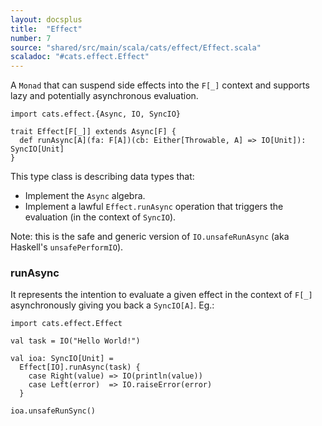 ```yaml
---
layout: docsplus
title:  "Effect"
number: 7
source: "shared/src/main/scala/cats/effect/Effect.scala"
scaladoc: "#cats.effect.Effect"
---
```


A `Monad` that can suspend side effects into the `F[_]` context and supports lazy and potentially asynchronous evaluation.

```tut:silent
import cats.effect.{Async, IO, SyncIO}

trait Effect[F[_]] extends Async[F] {
  def runAsync[A](fa: F[A])(cb: Either[Throwable, A] => IO[Unit]): SyncIO[Unit]
}
```

This type class is describing data types that:
- Implement the `Async` algebra.
- Implement a lawful `Effect.runAsync` operation that triggers the evaluation (in the context of `SyncIO`).

Note: this is the safe and generic version of `IO.unsafeRunAsync` (aka Haskell's `unsafePerformIO`).

### runAsync

It represents the intention to evaluate a given effect in the context of `F[_]` asynchronously giving you back a `SyncIO[A]`. Eg.:

```tut:silent
import cats.effect.Effect

val task = IO("Hello World!")

val ioa: SyncIO[Unit] =
  Effect[IO].runAsync(task) {
    case Right(value) => IO(println(value))
    case Left(error)  => IO.raiseError(error)
  }

ioa.unsafeRunSync()
```
